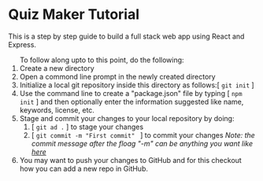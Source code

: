 <h1>Quiz Maker Tutorial</h1>
This is a step by step guide to build a full stack web app using React and Express.
<ol>
To follow along upto to this point, do the following:
<li>Create a new directory</li>
<li>Open a commond line prompt in the newly created directory</li>
<li>Initialize a local git repository inside this directory as follows:[ <code>git init</code> ]</li>
<li>Use the command line to create a "package.json" file by typing [ <code>npm init</code> ] and then optionally enter the information suggested like name, keywords, license, etc.</li>
<li> Stage and commit your changes to your local repository by doing:
	<ol>
		<li>[ <code>git ad .</code> ] to stage your changes</li>
		<li>[ <code>git commit -m "First commit" </code> ] to commit your changes <i>Note: the commit message after the floag "-m" can be anything you want like <a href="https://blog.no-panic.at/2014/10/20/funny-initial-git-commit-messages/">here</a></i></li>
	</ol>
</li>
<li>
	You may want to push your changes to GitHub and for this checkout how you can add a new repo in GitHub.
</li>
</ol>
